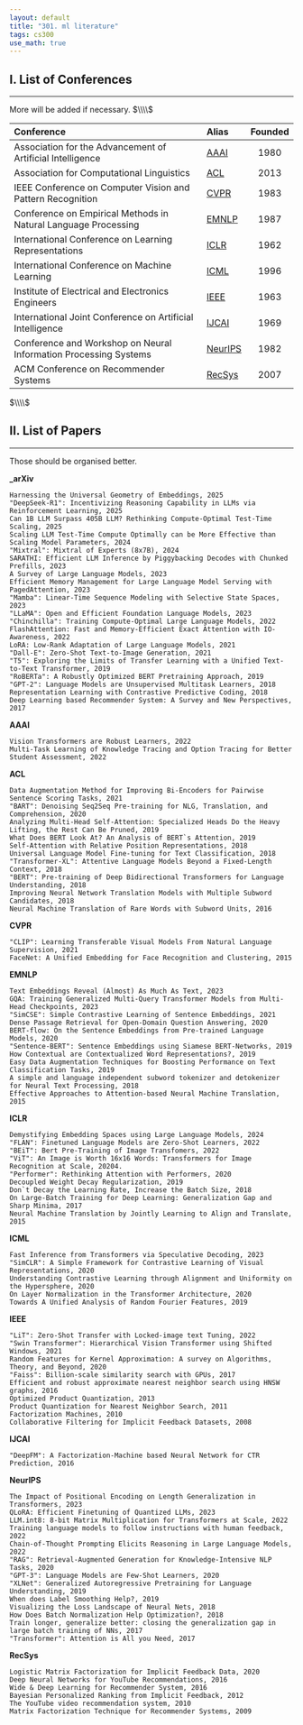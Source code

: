 ```yaml
---
layout: default
title: "301. ml literature"
tags: cs300
use_math: true
---
```



## I. List of Conferences
---
More will be added if necessary.
$\\\\$

| **Conference**                                                               | **Alias**      | **Founded**    |
| :--------------------------------------------------------------------------- | :------------- | :------------: |
| Association for the Advancement of Artificial Intelligence                   | [AAAI]()       | 1980           |
| Association for Computational Linguistics                                    | [ACL]()        | 2013           |
| IEEE Conference on Computer Vision and Pattern Recognition                   | [CVPR]()       | 1983           |
| Conference on Empirical Methods in Natural Language Processing               | [EMNLP]()      | 1987           |
| International Conference on Learning Representations                         | [ICLR]()       | 1962           |
| International Conference on Machine Learning                                 | [ICML]()       | 1996           |
| Institute of Electrical and Electronics Engineers                            | [IEEE]()       | 1963           |
| International Joint Conference on Artificial Intelligence                    | [IJCAI]()      | 1969           |
| Conference and Workshop on Neural Information Processing Systems             | [NeurIPS]()    | 1982           |
| ACM Conference on Recommender Systems                                        | [RecSys]()     | 2007           |

$\\\\$


## II. List of Papers
---
Those should be organised better.


**_arXiv**

    Harnessing the Universal Geometry of Embeddings, 2025
    "DeepSeek-R1": Incentivizing Reasoning Capability in LLMs via Reinforcement Learning, 2025
    Can 1B LLM Surpass 405B LLM? Rethinking Compute-Optimal Test-Time Scaling, 2025
    Scaling LLM Test-Time Compute Optimally can be More Effective than Scaling Model Parameters, 2024
    "Mixtral": Mixtral of Experts (8x7B), 2024
    SARATHI: Efficient LLM Inference by Piggybacking Decodes with Chunked Prefills, 2023
    A Survey of Large Language Models, 2023
    Efficient Memory Management for Large Language Model Serving with PagedAttention, 2023
    "Mamba": Linear-Time Sequence Modeling with Selective State Spaces, 2023
    "LLaMA": Open and Efficient Foundation Language Models, 2023
    "Chinchilla": Training Compute-Optimal Large Language Models, 2022
    FlashAttention: Fast and Memory-Efficient Exact Attention with IO-Awareness, 2022
    LoRA: Low-Rank Adaptation of Large Language Models, 2021
    "Dall-E": Zero-Shot Text-to-Image Generation, 2021
    "T5": Exploring the Limits of Transfer Learning with a Unified Text-to-Text Transformer, 2019
    "RoBERTa": A Robustly Optimized BERT Pretraining Approach, 2019
    "GPT-2": Language Models are Unsupervised Multitask Learners, 2018
    Representation Learning with Contrastive Predictive Coding, 2018
    Deep Learning based Recommender System: A Survey and New Perspectives, 2017


**AAAI**

    Vision Transformers are Robust Learners, 2022
    Multi-Task Learning of Knowledge Tracing and Option Tracing for Better Student Assessment, 2022


**ACL**

    Data Augmentation Method for Improving Bi-Encoders for Pairwise Sentence Scoring Tasks, 2021
    "BART": Denoising Seq2Seq Pre-training for NLG, Translation, and Comprehension, 2020
    Analyzing Multi-Head Self-Attention: Specialized Heads Do the Heavy Lifting, the Rest Can Be Pruned, 2019
    What Does BERT Look At? An Analysis of BERT`s Attention, 2019
    Self-Attention with Relative Position Representations, 2018
    Universal Language Model Fine-tuning for Text Classification, 2018
    "Transformer-XL": Attentive Language Models Beyond a Fixed-Length Context, 2018
    "BERT": Pre-training of Deep Bidirectional Transformers for Language Understanding, 2018
    Improving Neural Network Translation Models with Multiple Subword Candidates, 2018
    Neural Machine Translation of Rare Words with Subword Units, 2016


**CVPR**

    "CLIP": Learning Transferable Visual Models From Natural Language Supervision, 2021
    FaceNet: A Unified Embedding for Face Recognition and Clustering, 2015


**EMNLP**

    Text Embeddings Reveal (Almost) As Much As Text, 2023
    GQA: Training Generalized Multi-Query Transformer Models from Multi-Head Checkpoints, 2023
    "SimCSE": Simple Contrastive Learning of Sentence Embeddings, 2021
    Dense Passage Retrieval for Open-Domain Question Answering, 2020
    BERT-flow: On the Sentence Embeddings from Pre-trained Language Models, 2020
    "Sentence-BERT": Sentence Embeddings using Siamese BERT-Networks, 2019
    How Contextual are Contextualized Word Representations?, 2019
    Easy Data Augmentation Techniques for Boosting Performance on Text Classification Tasks, 2019
    A simple and language independent subword tokenizer and detokenizer for Neural Text Processing, 2018
    Effective Approaches to Attention-based Neural Machine Translation, 2015
        

**ICLR**

    Demystifying Embedding Spaces using Large Language Models, 2024
    "FLAN": Finetuned Language Models are Zero-Shot Learners, 2022
    "BEiT": Bert Pre-Training of Image Transfomers, 2022
    "ViT": An Image is Worth 16x16 Words: Transformers for Image Recognition at Scale, 20204. 
    "Performer": Rethinking Attention with Performers, 2020
    Decoupled Weight Decay Regularization, 2019
    Don`t Decay the Learning Rate, Increase the Batch Size, 2018
    On Large-Batch Training for Deep Learning: Generalization Gap and Sharp Minima, 2017
    Neural Machine Translation by Jointly Learning to Align and Translate, 2015


**ICML**

    Fast Inference from Transformers via Speculative Decoding, 2023
    "SimCLR": A Simple Framework for Contrastive Learning of Visual Representations, 2020
    Understanding Contrastive Learning through Alignment and Uniformity on the Hypersphere, 2020
    On Layer Normalization in the Transformer Architecture, 2020
    Towards A Unified Analysis of Random Fourier Features, 2019


**IEEE**

    "LiT": Zero-Shot Transfer with Locked-image text Tuning, 2022
    "Swin Transformer": Hierarchical Vision Transformer using Shifted Windows, 2021
    Random Features for Kernel Approximation: A survey on Algorithms, Theory, and Beyond, 2020
    "Faiss": Billion-scale similarity search with GPUs, 2017
    Efficient and robust approximate nearest neighbor search using HNSW graphs, 2016
    Optimized Product Quantization, 2013
    Product Quantization for Nearest Neighbor Search, 2011
    Factorization Machines, 2010
    Collaborative Filtering for Implicit Feedback Datasets, 2008


**IJCAI**

    "DeepFM": A Factorization-Machine based Neural Network for CTR Prediction, 2016


**NeurIPS**

    The Impact of Positional Encoding on Length Generalization in Transformers, 2023
    QLoRA: Efficient Finetuning of Quantized LLMs, 2023
    LLM.int8: 8-bit Matrix Multiplication for Transformers at Scale, 2022
    Training language models to follow instructions with human feedback, 2022
    Chain-of-Thought Prompting Elicits Reasoning in Large Language Models, 2022
    "RAG": Retrieval-Augmented Generation for Knowledge-Intensive NLP Tasks, 2020
    "GPT-3": Language Models are Few-Shot Learners, 2020
    "XLNet": Generalized Autoregressive Pretraining for Language Understanding, 2019
    When does Label Smoothing Help?, 2019
    Visualizing the Loss Landscape of Neural Nets, 2018
    How Does Batch Normalization Help Optimization?, 2018
    Train longer, generalize better: closing the generalization gap in large batch training of NNs, 2017
    "Transformer": Attention is All you Need, 2017


**RecSys**

    Logistic Matrix Factorization for Implicit Feedback Data, 2020
    Deep Neural Networks for YouTube Recommendations, 2016
    Wide & Deep Learning for Recommender System, 2016
    Bayesian Personalized Ranking from Implicit Feedback, 2012
    The YouTube video recommendation system, 2010
    Matrix Factorization Technique for Recommender Systems, 2009